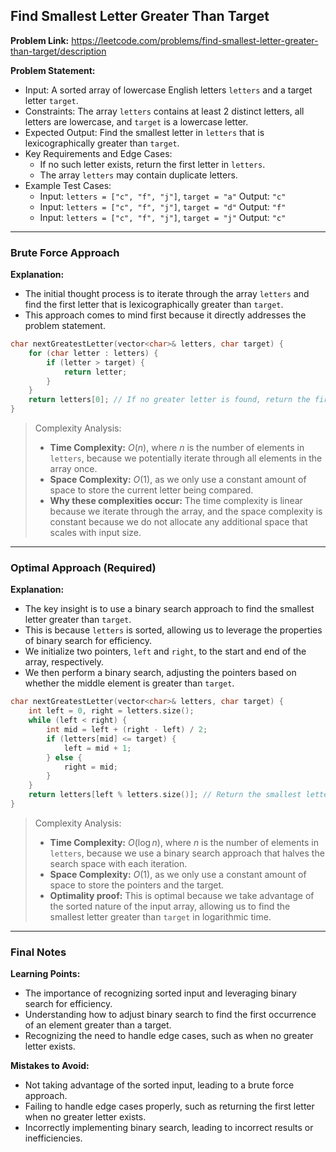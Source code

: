 ## Find Smallest Letter Greater Than Target
**Problem Link:** https://leetcode.com/problems/find-smallest-letter-greater-than-target/description

**Problem Statement:**
- Input: A sorted array of lowercase English letters `letters` and a target letter `target`.
- Constraints: The array `letters` contains at least 2 distinct letters, all letters are lowercase, and `target` is a lowercase letter.
- Expected Output: Find the smallest letter in `letters` that is lexicographically greater than `target`.
- Key Requirements and Edge Cases:
  - If no such letter exists, return the first letter in `letters`.
  - The array `letters` may contain duplicate letters.
- Example Test Cases:
  - Input: `letters = ["c", "f", "j"]`, `target = "a"`
    Output: `"c"`
  - Input: `letters = ["c", "f", "j"]`, `target = "d"`
    Output: `"f"`
  - Input: `letters = ["c", "f", "j"]`, `target = "j"`
    Output: `"c"`

---

### Brute Force Approach
**Explanation:**
- The initial thought process is to iterate through the array `letters` and find the first letter that is lexicographically greater than `target`.
- This approach comes to mind first because it directly addresses the problem statement.

```cpp
char nextGreatestLetter(vector<char>& letters, char target) {
    for (char letter : letters) {
        if (letter > target) {
            return letter;
        }
    }
    return letters[0]; // If no greater letter is found, return the first letter
}
```

> Complexity Analysis:
> - **Time Complexity:** $O(n)$, where $n$ is the number of elements in `letters`, because we potentially iterate through all elements in the array once.
> - **Space Complexity:** $O(1)$, as we only use a constant amount of space to store the current letter being compared.
> - **Why these complexities occur:** The time complexity is linear because we iterate through the array, and the space complexity is constant because we do not allocate any additional space that scales with input size.

---

### Optimal Approach (Required)
**Explanation:**
- The key insight is to use a binary search approach to find the smallest letter greater than `target`.
- This is because `letters` is sorted, allowing us to leverage the properties of binary search for efficiency.
- We initialize two pointers, `left` and `right`, to the start and end of the array, respectively.
- We then perform a binary search, adjusting the pointers based on whether the middle element is greater than `target`.

```cpp
char nextGreatestLetter(vector<char>& letters, char target) {
    int left = 0, right = letters.size();
    while (left < right) {
        int mid = left + (right - left) / 2;
        if (letters[mid] <= target) {
            left = mid + 1;
        } else {
            right = mid;
        }
    }
    return letters[left % letters.size()]; // Return the smallest letter greater than target, or the first letter if no greater letter exists
}
```

> Complexity Analysis:
> - **Time Complexity:** $O(\log n)$, where $n$ is the number of elements in `letters`, because we use a binary search approach that halves the search space with each iteration.
> - **Space Complexity:** $O(1)$, as we only use a constant amount of space to store the pointers and the target.
> - **Optimality proof:** This is optimal because we take advantage of the sorted nature of the input array, allowing us to find the smallest letter greater than `target` in logarithmic time.

---

### Final Notes

**Learning Points:**
- The importance of recognizing sorted input and leveraging binary search for efficiency.
- Understanding how to adjust binary search to find the first occurrence of an element greater than a target.
- Recognizing the need to handle edge cases, such as when no greater letter exists.

**Mistakes to Avoid:**
- Not taking advantage of the sorted input, leading to a brute force approach.
- Failing to handle edge cases properly, such as returning the first letter when no greater letter exists.
- Incorrectly implementing binary search, leading to incorrect results or inefficiencies.